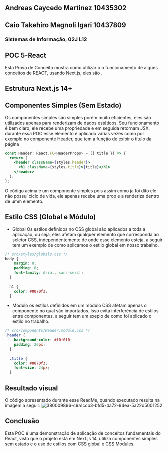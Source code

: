 ## Andreas Caycedo Martinez 10435302
## Caio Takehiro Magnoli Igari 10437809
### Sistemas de Informação, 02J L12
## POC 5-React
Esta Prova de Conceito mostra como utilizar o o funcionamento de alguns conceitos de REACT, usando Next.js, eles são .

## Estrutura Next.js 14+


## Componentes Simples (Sem Estado)
Os componentes simples são simples porém muito eficientes, eles são utilizados apenas para renderizam de dados estáticos. Seu funcionamento é bem claro, ele recebe uma propriedade e em seguida retornam JSX, durante essa POC esse elemento é aplicado várias vezes como por exemplo no componente Header, que tem a função de exibir o titulo da página
```jsx
const Header: React.FC<HeaderProps> = ({ title }) => {
  return (
    <header className={styles.header}>
      <h1 className={styles.title}>{title}</h1>
    </header>
  );
};
```
O código acima é um componente simples pois assim como ja foi dito ele não possuí ciclo de vida, ele apenas recebe uma prop e a renderiza dentro de umm elemento.
## Estilo CSS (Global e Módulo)
- Global
Os estilos definidos no CSS global são aplicados a toda a aplicação, ou seja, eles afetam qualquer elemento que corresponda ao seletor CSS, independentemente de onde esse elemento esteja, a seguir tem um exemplo de como aplicamos o estilo global em nosso trabalho.
```css
/* src/styles/globals.css */
body {
    margin: 0;
    padding: 0;
    font-family: Arial, sans-serif;
  }
  
  h1 {
    color: #0070f3;
  }
```

- Módulo
os estilos definidos em um módulo CSS afetam apenas o componente no qual são importados. Isso evita interferência de estilos entre componentes, a seguir tem um exeplo de como foi aplicado o estilo no trabalho.
```css
/* src/components/Header.module.css */
.header {
    background-color: #f0f0f0;
    padding: 20px;
  }
  
  .title {
    color: #0070f3;
    font-size: 24px;
  }
```


## Resultado visual 
O código apresentado durante esse ReadMe, quando executado resulta na imagem a seguir:
![380009896-c9a1ccb3-bfd5-4a72-94ea-5a22d5001252](https://github.com/user-attachments/assets/f6c49652-375c-40df-a873-0114086d2d1d)

## Conclusão 
Esta POC é uma demonstração de aplicação de conceitos fundamentais do React, visto que o projeto está em Next.js 14, utiliza componentes simples sem estado e o uso de estilos com CSS global e CSS Modules.

